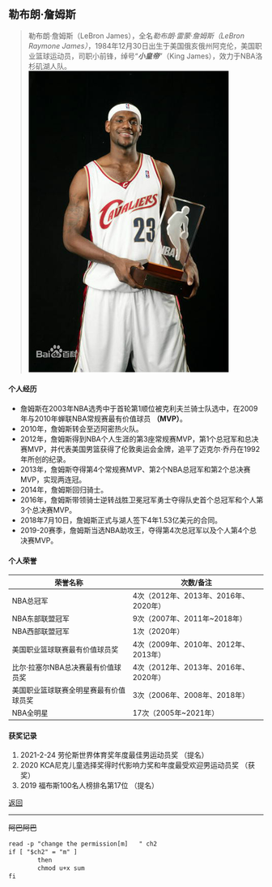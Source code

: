 ## 勒布朗·詹姆斯

>勒布朗·詹姆斯（LeBron James），全名*勒布朗·雷蒙·詹姆斯（LeBron Raymone James）*，1984年12月30日出生于美国俄亥俄州阿克伦，美国职业篮球运动员，司职小前锋，绰号“***小皇帝***”（King James），效力于NBA洛杉矶湖人队。
![pic](./pic.jpg)

#### 个人经历
* 詹姆斯在2003年NBA选秀中于首轮第1顺位被克利夫兰骑士队选中，在2009年与2010年蝉联NBA常规赛最有价值球员 **（MVP）**。
* 2010年，詹姆斯转会至迈阿密热火队。
* 2012年，詹姆斯得到NBA个人生涯的第3座常规赛MVP，第1个总冠军和总决赛MVP，并代表美国男篮获得了伦敦奥运会金牌，追平了迈克尔·乔丹在1992年所创的纪录。
* 2013年，詹姆斯夺得第4个常规赛MVP、第2个NBA总冠军和第2个总决赛MVP，实现两连冠。
* 2014年，詹姆斯回归骑士。
* 2016年，詹姆斯带领骑士逆转战胜卫冕冠军勇士夺得队史首个总冠军和个人第3个总决赛MVP。
* 2018年7月10日，詹姆斯正式与湖人签下4年1.53亿美元的合同。
* 2019-20赛季，詹姆斯当选NBA助攻王，夺得第4次总冠军以及个人第4个总决赛MVP。

#### 个人荣誉
|荣誉名称|次数/备注|
|----|----|
|NBA总冠军|4次（2012年、2013年、2016年、2020年）|
|NBA东部联盟冠军|9次（2007年、2011年~2018年）| 
|NBA西部联盟冠军|1次（2020年）|
|美国职业篮球联赛最有价值球员奖|4次（2009年、2010年、2012年、2013年）|
|比尔·拉塞尔NBA总决赛最有价值球员奖|4次（2012年、2013年、2016年、2020年）| 
|美国职业篮球联赛全明星赛最有价值球员奖|3次（2006年、2008年、2018年）|
|NBA全明星|17次（2005年~2021年） |

#### 获奖记录
1.  2021-2-24 劳伦斯世界体育奖年度最佳男运动员奖   （提名） 
2. 2020 KCA尼克儿童选择奖得时代影响力奖和年度最受欢迎男运动员奖 （获奖）  
3.  2019   福布斯100名人榜排名第17位   （提名）    


[返回](./README.md)

---
~~阿巴阿巴~~
```
read -p "change the permission[m]   " ch2
if [ "$ch2" = "m" ]
        then
        chmod u+x sum
fi